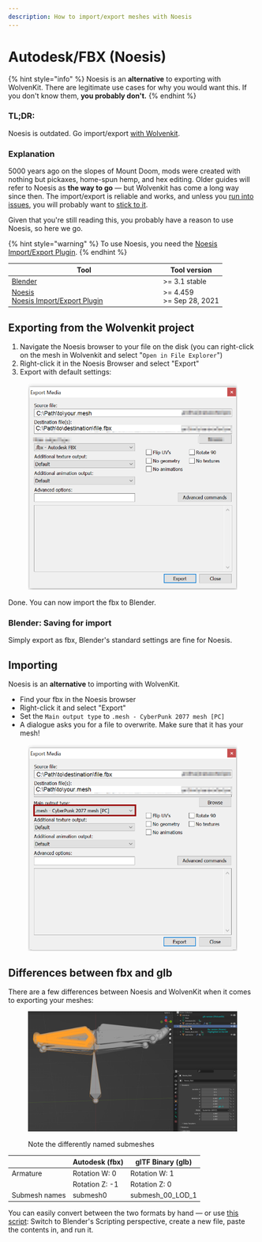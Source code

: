 ```yaml
---
description: How to import/export meshes with Noesis
---
```


# Autodesk/FBX (Noesis)

{% hint style="info" %}
Noesis is an **alternative** to exporting with WolvenKit. There are legitimate use cases for why you would want this. If you don't know them, **you probably don't.**
{% endhint %}

### TL;DR:&#x20;

Noesis is outdated. Go import/export [with Wolvenkit](./).

### Explanation

5000 years ago on the slopes of Mount Doom, mods were created with nothing but pickaxes, home-spun hemp, and hex editing. Older guides will refer to Noesis as **the way to go** — but Wolvenkit has come a long way since then. The import/export is reliable and works, and unless you [run into issues](../troubleshooting-your-mesh-edits.md), you will probably want to [stick to it](./).

Given that you're still reading this, you probably have a reason to use Noesis, so here we go.

{% hint style="warning" %}
To use Noesis, you need the [Noesis Import/Export Plugin](https://github.com/alphazolam/fmt\_CP77mesh?msclkid=384152bfaa5611ecbad0234dbe6a5c45).
{% endhint %}

<table><thead><tr><th width="293">Tool</th><th>Tool version</th></tr></thead><tbody><tr><td><a href="https://www.blender.org/download/">Blender</a></td><td>>= 3.1 stable</td></tr><tr><td><a href="https://richwhitehouse.com/index.php?content=inc_projects.php">Noesis</a><br><a href="https://github.com/alphazolam/fmt_CP77mesh?msclkid=384152bfaa5611ecbad0234dbe6a5c45">Noesis Import/Export Plugin</a></td><td>>= 4.459<br>>= Sep 28, 2021</td></tr></tbody></table>

## Exporting from the Wolvenkit project

1. Navigate the Noesis browser to your file on the disk (you can right-click on the mesh in Wolvenkit and select "`Open in File Explorer`")
2. Right-click it in the Noesis Browser and select "Export"
3. Export with default settings:

<figure><img src="../../../.gitbook/assets/noesis_mesh_export.png" alt=""><figcaption></figcaption></figure>

Done. You can now import the fbx to Blender.

### Blender: Saving for import

Simply export as fbx, Blender's standard settings are fine for Noesis.

## Importing

Noesis is an **alternative** to importing with WolvenKit.

* Find your fbx in the Noesis browser
* Right-click it and select "Export"
* Set the `Main output type` to `.mesh - CyberPunk 2077 mesh [PC]`
* A dialogue asks you for a file to overwrite. Make sure that it has your mesh!

<figure><img src="../../../.gitbook/assets/noesis_mesh_import.png" alt=""><figcaption></figcaption></figure>

## Differences between fbx and glb

There are a few differences between Noesis and WolvenKit when it comes to exporting your meshes:

<figure><img src="../../../.gitbook/assets/import_noesis_glb_armature_differences.png" alt=""><figcaption><p>Note the differently named submeshes</p></figcaption></figure>

|               | Autodesk (fbx) | glTF Binary (glb)   |
| ------------- | -------------- | ------------------- |
| Armature      | Rotation W: 0  | Rotation W: 1       |
|               | Rotation Z: -1 | Rotation Z: 0       |
| Submesh names | submesh0       | submesh\_00\_LOD\_1 |

You can easily convert between the two formats by hand — or use [this script](https://github.com/manavortex/code\_snippets/blob/master/py/blender/convert\_gltf\_fbx.py): Switch to Blender's Scripting perspective, create a new file, paste the contents in, and run it.
